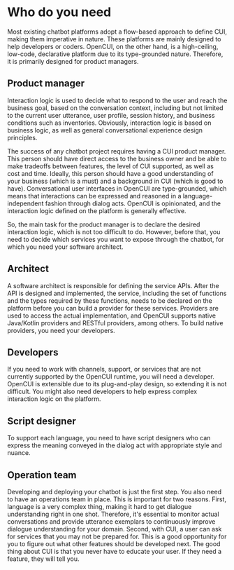 # Who do you need
Most existing chatbot platforms adopt a flow-based approach to define CUI, making them imperative in nature. These platforms are mainly designed to help developers or coders. OpenCUI, on the other hand, is a high-ceiling, low-code, declarative platform due to its type-grounded nature. Therefore, it is primarily designed for product managers.

## Product manager
Interaction logic is used to decide what to respond to the user and reach the business goal, based on the conversation context, including but not limited to the current user utterance, user profile, session history, and business conditions such as inventories. Obviously, interaction logic is based on business logic, as well as general conversational experience design principles.

The success of any chatbot project requires having a CUI product manager. This person should have direct access to the business owner and be able to make tradeoffs between features, the level of CUI supported, as well as cost and time. Ideally, this person should have a good understanding of your business (which is a must) and a background in CUI (which is good to have). Conversational user interfaces in OpenCUI are type-grounded, which means that interactions can be expressed and reasoned in a language-independent fashion through dialog acts. OpenCUI is opinionated, and the interaction logic defined on the platform is generally effective.

So, the main task for the product manager is to declare the desired interaction logic, which is not too difficult to do. However, before that, you need to decide which services you want to expose through the chatbot, for which you need your software architect.

## Architect
A software architect is responsible for defining the service APIs. After the API is designed and implemented, the service, including the set of functions and the types required by these functions, needs to be declared on the platform before you can build a provider for these services. Providers are used to access the actual implementation, and OpenCUI supports native Java/Kotlin providers and RESTful providers, among others. To build native providers, you need your developers.

## Developers
If you need to work with channels, support, or services that are not currently supported by the OpenCUI runtime, you will need a developer. OpenCUI is extensible due to its plug-and-play design, so extending it is not difficult. You might also need developers to help express complex interaction logic on the platform.

## Script designer
To support each language, you need to have script designers who can express the meaning conveyed in the dialog act with appropriate style and nuance.

## Operation team
Developing and deploying your chatbot is just the first step. You also need to have an operations team in place. This is important for two reasons. First, language is a very complex thing, making it hard to get dialogue understanding right in one shot. Therefore, it's essential to monitor actual conversations and provide utterance exemplars to continuously improve dialogue understanding for your domain. Second, with CUI, a user can ask for services that you may not be prepared for. This is a good opportunity for you to figure out what other features should be developed next. The good thing about CUI is that you never have to educate your user. If they need a feature, they will tell you.
